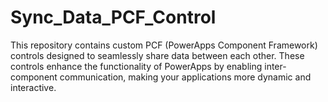 # Sync_Data_PCF_Control
This repository contains custom PCF (PowerApps Component Framework) controls designed to seamlessly share data between each other. These controls enhance the functionality of PowerApps by enabling inter-component communication, making your applications more dynamic and interactive.
